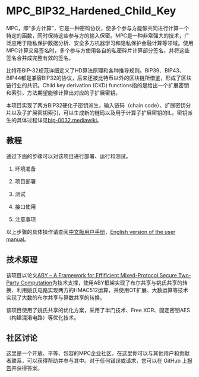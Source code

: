 # MPC_BIP32_Hardened_Child_Key

MPC，即“多方计算”，它是一种密码协议，使多个参与方能够共同进行计算一个特定的函数，同时保持这些参与方的输入保密。MPC是一种非常强大的技术，广泛应用于隐私保护数据分析、安全多方机器学习和隐私保护金融计算等领域。使用MPC计算交易签名时，多个参与方使用各自的私密碎片计算部分签名，并将这些签名合并成完整有效的签名。

比特币BIP-32规范详细定义了HD算法原理和各种推导规则。BIP39、BIP43、BIP44都是兼容BIP32的协议，后来还被比特币以外的区块链所借鉴，形成了区块链行业的共识。Child key derivation (CKD) functions指的是给出一个扩展密钥和索引，方法期望能够计算出对应的子扩展密钥。

本项目实现了两方BIP32硬化子密钥派生，输入链码（chain code）、扩展密钥分片以及子扩展密钥索引，可以生成新的链码以及用于计算子扩展密钥的IL。密钥派生的具体过程详见[bip-0032.mediawiki](https://github.com/bitcoin/bips/blob/master/bip-0032.mediawiki#user-content-Child_key_derivation_CKD_functions)。

## 教程

通过下面的步骤可以对该项目进行部署、运行和测试。

1. 环境准备

2. 项目部署

3. 测试

5. 接口使用

6. 注意事项

以上步骤的具体操作请查阅[中文版用户手册](https://github.com/antalpha-com/MPC_BIP32_Hardened_Child_Key/blob/master/docs/用户手册.md)，[English version of the user manual](https://github.com/antalpha-com/MPC_BIP32_Hardened_Child_Key/blob/master/docs/User%20Manual.md)。

## 技术原理

该项目以论文[ABY – A Framework for Effificient Mixed-Protocol Secure Two-Party Computation](https://encrypto.de/papers/DSZ15.pdf)为技术支撑，使用ABY框架实现了布尔共享与姚氏共享的转换、利用姚氏电路实现两方的HMAC512运算，并使用OT扩展、大数运算等技术实现了大数的布尔共享与算数共享的转换。

该项目使用了姚氏共享的优化方案，采用了半门技术、Free XOR、固定密钥AES（构建混淆电路）等优化技术。

## 社区讨论

这里是一个开放、平等、包容的MPC企业社区，在这里你可以与其他用户和贡献者联系，可以获得帮助并参与其中。对于任何错误或请求，您可以在 GitHub 上[报告](https://github.com/antalpha-com/MPC_BIP32_Hardened_Child_Key/issues)并获得答案。








